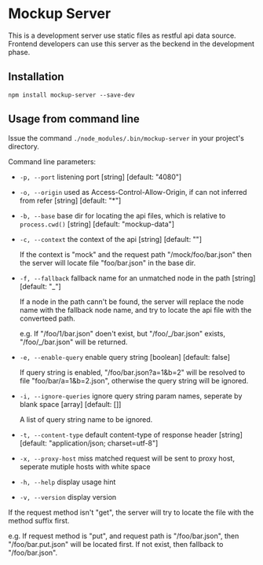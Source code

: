Mockup Server
=============

This is a development server use static files as restful api data source. Frontend developers can use this server as the beckend in the development phase.


Installation
------------

    npm install mockup-server --save-dev


Usage from command line
-----------------------

Issue the command `./node_modules/.bin/mockup-server` in your project's directory.

Command line parameters:

* `-p, --port`            listening port [string] [default: "4080"]
* `-o, --origin`          used as Access-Control-Allow-Origin, if can not inferred from refer [string] [default: "*"]
* `-b, --base`            base dir for locating the api files, which is relative to `process.cwd()` [string] [default: "mockup-data"]
* `-c, --context`         the context of the api [string] [default: ""]

    If the context is "mock" and the request path "/mock/foo/bar.json" then the server will locate file "foo/bar.json" in the base dir.

* `-f, --fallback`        fallback name for an unmatched node in the path [string] [default: "_"]

    If a node in the path cann't be found, the server will replace the node name with the fallback node name, and try to locate the api file with the converteed path.

    e.g. If "/foo/1/bar.json" doen't exist, but "/foo/\_/bar.json" exists, "/foo/\_/bar.json" will be returned.

* `-e, --enable-query`    enable query string [boolean] [default: false]

    If query string is enabled, "/foo/bar.json?a=1&b=2" will be resolved to file "foo/bar/a=1&b=2.json", otherwise the query string will be ignored.

* `-i, --ignore-queries`  ignore query string param names, seperate by blank space [array] [default: []]

    A list of query string name to be ignored.

* `-t, --content-type`    default content-type of response header [string] [default: "application/json; charset=utf-8"]
* `-x, --proxy-host`      miss matched request will be sent to proxy host, seperate mutiple hosts with white space
* `-h, --help`            display usage hint
* `-v, --version`         display version

If the request method isn't "get", the server will try to locate the file with the method suffix first.

e.g. If request method is "put", and request path is "/foo/bar.json", then "/foo/bar.put.json" will be located first. If not exist, then fallback to "/foo/bar.json".

